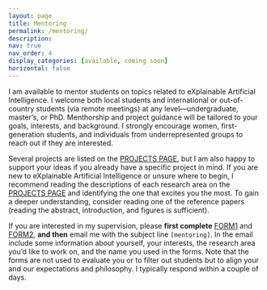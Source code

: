 ```yaml
---
layout: page
title: Mentoring
permalink: /mentoring/
description:
nav: true
nav_order: 4
display_categories: [available, coming soon]
horizontal: false
---
```



I am available to mentor students on topics related to eXplainable Artificial Intelligence. I welcome both local students and international or out-of-country students (via remote meetings) at any level—undergraduate, master’s, or PhD. Menthorship and project guidance will be tailored to your goals, interests, and background. I strongly encourage women, first-generation students, and individuals from underrepresented groups to reach out if they are interested.

Several projects are listed on the <a href="/projects/">PROJECTS PAGE</a>, but I am also happy to support your ideas if you already have a specific project in mind. If you are new to eXplainable Artificial Intelligence or unsure where to begin, I recommend reading the descriptions of each research area on the <a href="/projects/">PROJECTS PAGE</a> and identifying the one that excites you the most. To gain a deeper understanding, consider reading one of the reference papers (reading the abstract, introduction, and figures is sufficient).

If you are interested in my supervision, please **first complete** <a href="/alignment/">FORM1</a> and <a href="/alignment2/">FORM2</a>, **and then** email me with the subject line `[mentoring]`. In the email include some information about yourself, your interests, the research area you’d like to work on, and the name you used in the forms. Note that the forms are not used to evaluate you or to filter out students but to align your and our expectations and philosophy. I typically respond within a couple of days.